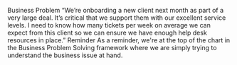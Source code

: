 Business Problem
“We’re onboarding a new client next month as part of a very large deal. It’s critical that we support them with our excellent service levels. I need to know how many tickets per week on average we can expect from this client so we can ensure we have enough help desk resources in place.”
Reminder
As a reminder, we're at the top of the chart in the Business Problem Solving framework where we are simply trying to understand the business issue at hand.